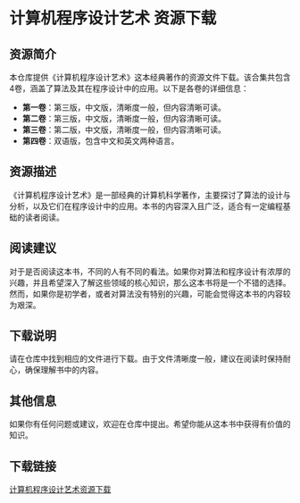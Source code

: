 # 计算机程序设计艺术 资源下载

## 资源简介

本仓库提供《计算机程序设计艺术》这本经典著作的资源文件下载。该合集共包含4卷，涵盖了算法及其在程序设计中的应用。以下是各卷的详细信息：

- **第一卷**：第三版，中文版，清晰度一般，但内容清晰可读。
- **第二卷**：第三版，中文版，清晰度一般，但内容清晰可读。
- **第三卷**：第二版，中文版，清晰度一般，但内容清晰可读。
- **第四卷**：双语版，包含中文和英文两种语言。

## 资源描述

《计算机程序设计艺术》是一部经典的计算机科学著作，主要探讨了算法的设计与分析，以及它们在程序设计中的应用。本书的内容深入且广泛，适合有一定编程基础的读者阅读。

## 阅读建议

对于是否阅读这本书，不同的人有不同的看法。如果你对算法和程序设计有浓厚的兴趣，并且希望深入了解这些领域的核心知识，那么这本书将是一个不错的选择。然而，如果你是初学者，或者对算法没有特别的兴趣，可能会觉得这本书的内容较为艰深。

## 下载说明

请在仓库中找到相应的文件进行下载。由于文件清晰度一般，建议在阅读时保持耐心，确保理解书中的内容。

## 其他信息

如果你有任何问题或建议，欢迎在仓库中提出。希望你能从这本书中获得有价值的知识。

## 下载链接

[计算机程序设计艺术资源下载](https://pan.quark.cn/s/ee80d59ad929)